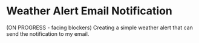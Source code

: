 # Weather Alert Email Notification
(ON PROGRESS - facing blockers) Creating a simple weather alert that can send the notification to my email. 
